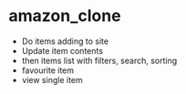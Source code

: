 # amazon_clone

- Do items adding to site
- Update item contents
- then items list with filters, search, sorting
- favourite item
- view single item
